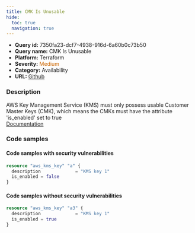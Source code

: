 ```yaml
---
title: CMK Is Unusable
hide:
  toc: true
  navigation: true
---
```


<style>
  .highlight .hll {
    background-color: #ff171742;
  }
  .md-content {
    max-width: 1100px;
    margin: 0 auto;
  }
</style>

-   **Query id:** 7350fa23-dcf7-4938-916d-6a60b0c73b50
-   **Query name:** CMK Is Unusable
-   **Platform:** Terraform
-   **Severity:** <span style="color:#C60">Medium</span>
-   **Category:** Availability
-   **URL:** [Github](https://github.com/Checkmarx/kics/tree/master/assets/queries/terraform/aws/cmk_is_unusable)

### Description
AWS Key Management Service (KMS) must only possess usable Customer Master Keys (CMK), which means the CMKs must have the attribute 'is_enabled' set to true<br>
[Documentation](https://registry.terraform.io/providers/hashicorp/aws/latest/docs/resources/kms_key#is_enabled)

### Code samples
#### Code samples with security vulnerabilities
```tf title="Positive test num. 1 - tf file" hl_lines="3"
resource "aws_kms_key" "a" {
  description             = "KMS key 1"
  is_enabled = false
}

```


#### Code samples without security vulnerabilities
```tf title="Negative test num. 1 - tf file"
resource "aws_kms_key" "a3" {
  description             = "KMS key 1"
  is_enabled = true
}

```

